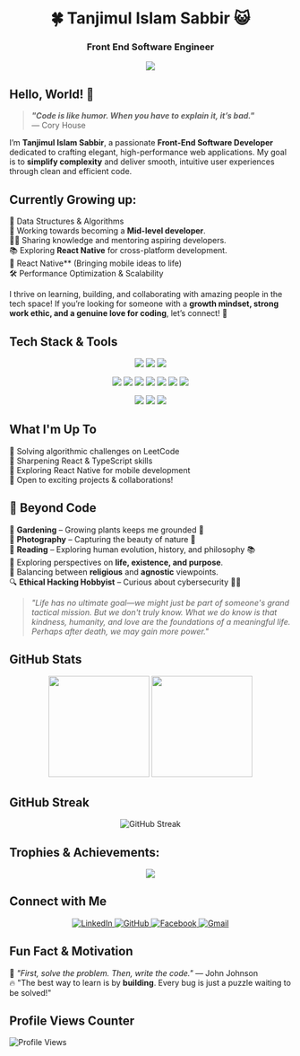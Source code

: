 <h1 align="center">🍀 Tanjimul Islam Sabbir 😺 </h1>
<h3 align="center">Front End Software Engineer </h3>

<p align="center">
  <img src="https://readme-typing-svg.herokuapp.com?font=Fira+Code&size=22&pause=1000&color=00C4FF&center=true&width=600&lines=Turning+Ideas+into+Interactive+Experiences!;Front-End+Engineer+%7C+Clean+Code+Advocate;JavaScript+%7C+React+%7C+Next.js;Crafting+Code+with+Passion!+%7C+%7C+Naturalist" />
</p>

##  Hello, World! 👋 


> **_"Code is like humor. When you have to explain it, it’s bad."_**  
> — Cory House    


I’m **Tanjimul Islam Sabbir**, a passionate **Front-End Software Developer** dedicated to crafting elegant, high-performance web applications. My goal is to **simplify complexity** and deliver smooth, intuitive user experiences through clean and efficient code.  


##  Currently Growing up: 
🚀 Data Structures & Algorithms  
🎯 Working towards becoming a **Mid-level developer**.  
👨‍🏫 Sharing knowledge and mentoring aspiring developers.  
📚 Exploring **React Native** for cross-platform development.  
📱 React Native** (Bringing mobile ideas to life)    
🛠️ Performance Optimization & Scalability    

I thrive on learning, building, and collaborating with amazing people in the tech space! If you’re looking for someone with a **growth mindset, strong work ethic, and a genuine love for coding**, let’s connect! 💬  


## Tech Stack & Tools  

<p align="center">
  <img src="https://img.shields.io/badge/-JavaScript-F7DF1E?style=flat-square&logo=javascript&logoColor=black" />
  <img src="https://img.shields.io/badge/-TypeScript-3178C6?style=flat-square&logo=typescript&logoColor=white" />
  <img src="https://img.shields.io/badge/-Python-3776AB?style=flat-square&logo=python&logoColor=white" />
</p>
<p align="center">
  <img src="https://img.shields.io/badge/-React-61DAFB?style=flat-square&logo=react&logoColor=black" />
  <img src="https://img.shields.io/badge/-Redux_Toolkit-764ABC?style=flat-square&logo=redux&logoColor=white" />
  <img src="https://img.shields.io/badge/-Tailwind_CSS-38B2AC?style=flat-square&logo=tailwind-css&logoColor=white" />
  <img src="https://img.shields.io/badge/-Material_UI-007FFF?style=flat-square&logo=mui&logoColor=white" />
  <img src="https://img.shields.io/badge/-ShadCN-000000?style=flat-square&logo=shadcn&logoColor=white" />
  <img src="https://img.shields.io/badge/-Ant_Design-0170FE?style=flat-square&logo=ant-design&logoColor=white" />
  <img src="https://img.shields.io/badge/-Zod-FF4500?style=flat-square&logo=typescript&logoColor=white" />
</p>

<p align="center">
  <img src="https://img.shields.io/badge/-Git-F05032?style=flat-square&logo=git&logoColor=white" />
  <img src="https://img.shields.io/badge/-VS_Code-007ACC?style=flat-square&logo=visual-studio-code&logoColor=white" />
  <img src="https://img.shields.io/badge/-Linux-FCC624?style=flat-square&logo=linux&logoColor=black" />
</p>

##  What I'm Up To  
🔭 Solving algorithmic challenges on LeetCode  
🚀 Sharpening React & TypeScript skills  
📱 Exploring React Native for mobile development  
🤝 Open to exciting projects & collaborations!   

## 🌿 Beyond Code  
🎯 **Gardening** – Growing plants keeps me grounded 🌱  
📸 **Photography** – Capturing the beauty of nature 🌄  
📖 **Reading** – Exploring human evolution, history, and philosophy 📚  
🤔 Exploring perspectives on **life, existence, and purpose**.  
🧩 Balancing between **religious** and **agnostic** viewpoints.  
🔍 **Ethical Hacking Hobbyist** – Curious about cybersecurity 🕵️‍♂️  


> _"Life has no ultimate goal—we might just be part of someone's grand tactical mission. But we don't truly know. What we do know is that kindness, humanity, and love are the foundations of a meaningful life. Perhaps after death, we may gain more power."_  



##  GitHub Stats 

<p align="center">
  <img src="https://github-readme-stats.vercel.app/api?username=TanjimulSabbir&show_icons=true&theme=radical" height="180px" />
  <img src="https://github-readme-stats.vercel.app/api/top-langs/?username=TanjimulSabbir&layout=compact&theme=radical" height="180px"/>
</p>

## GitHub Streak  
<p align="center">
  <img src="https://github-readme-streak-stats.herokuapp.com/?user=TanjimulSabbir&theme=radical" alt="GitHub Streak"/>
</p>

## Trophies & Achievements: 
<p align="center">
  <img src="https://github-profile-trophy.vercel.app/?username=TanjimulSabbir&theme=radical&margin-w=15&margin-h=15&no-bg=true" />
</p>

##  Connect with Me

<p align="center">
  <a href="https://www.linkedin.com/in/TanjimulSabbir/" target="_blank">
    <img src="https://img.shields.io/badge/-LinkedIn-0077B5?style=for-the-badge&logo=linkedin&logoColor=white" alt="LinkedIn">
  </a>
  <a href="https://github.com/TanjimulSabbir/" target="_blank">
    <img src="https://img.shields.io/badge/-GitHub-181717?style=for-the-badge&logo=github&logoColor=white" alt="GitHub">
  </a>
  <a href="https://www.facebook.com/tanjimulsabbir.devel" target="_blank">
    <img src="https://img.shields.io/badge/-Facebook-1877F2?style=for-the-badge&logo=facebook&logoColor=white" alt="Facebook">
  </a>
  <a href="mailto:tanjimulsabbir.dev@gmail.com">
    <img src="https://img.shields.io/badge/-Gmail-D14836?style=for-the-badge&logo=gmail&logoColor=white" alt="Gmail">
  </a>
</p>


##  Fun Fact & Motivation  
🌟 _"First, solve the problem. Then, write the code."_ — John Johnson  
🔥 "The best way to learn is by **building**. Every bug is just a puzzle waiting to be solved!"  

##  Profile Views Counter  
![Profile Views](https://komarev.com/ghpvc/?username=TanjimulSabbir&color=blue)


